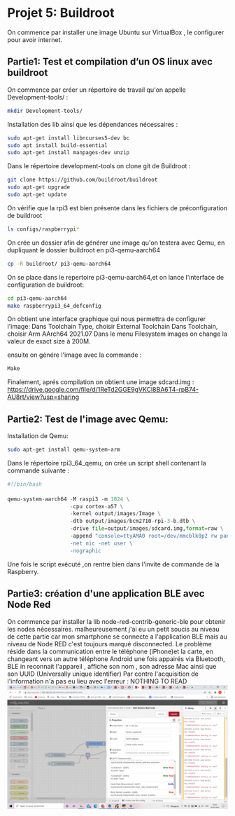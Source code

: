 # Projet 5: Buildroot 
On commence par installer une image Ubuntu sur VirtualBox , le configurer pour avoir internet.
## Partie1: Test et compilation d’un OS linux avec buildroot

On commence par créer un répertoire de travail qu'on appelle Development-tools/ :
```bash
mkdir Development-tools/
```
Installation des lib ainsi que les dépendances nécessaires :
```bash
sudo apt-get install libncurses5-dev bc​
sudo apt install build-essential​
sudo apt-get install manpages-dev unzip
```
Dans le répertoire development-tools on clone git de Buildroot :
```bash
git clone https://github.com/buildroot/buildroot
sudo apt-get upgrade 
sudo apt-get update
```
On vérifie que la rpi3 est bien présente dans les fichiers de préconfiguration de buildroot
```bash
ls configs/raspberrypi*
```
On crée un dossier afin de générer une image  qu'on testera avec Qemu, en dupliquant le dossier buildroot en pi3-qemu-aarch64 

```bash
cp -R buildroot/ pi3-qemu-aarch64
```
On se place dans le repertoire pi3-qemu-aarch64,et on lance l'interface de configuration de buildroot:
```bash
cd pi3-qemu-aarch64
make raspberrypi3_64_defconfig
```
On obtient une interface graphique qui nous permettra de configurer l'image:
Dans Toolchain Type, choisir External Toolchain 
Dans Toolchain, choisir Arm AArch64 2021.07
Dans le menu Filesystem images on change la valeur de exact size à 200M.


ensuite on génére l'image avec la commande : 

```bash
Make
```
Finalement, aprés compilation on obtient une image sdcard.img : 
https://drive.google.com/file/d/1ReTd2GGE9gVKCl8BA6T4-rpB74-AU8rt/view?usp=sharing


## Partie2: Test de l'image avec Qemu:
Installation de Qemu:
```bash
sudo apt-get install qemu-system-arm
```
Dans le répertoire rpi3_64_qemu, on crée un script shell contenant la commande suivante :
```python
#!/bin/bash

qemu-system-aarch64 -M raspi3 -m 1024 \
                    -cpu cortex-a57 \
                    -kernel output/images/Image \
                    -dtb output/images/bcm2710-rpi-3-b.dtb \
                    -drive file=output/images/sdcard.img,format=raw \
                    -append "console=ttyAMA0 root=/dev/mmcblk0p2 rw panic=1 rootwait rootfstype \
                    -net nic -net user \
                    -nographic
```
Une fois le script exécuté ,on rentre bien dans l'invite de commande de la Raspberry.
## Partie3: création d'une application BLE avec Node Red
On commence par installer la lib node-red-contrib-generic-ble pour obtenir les nodes nécessaires.
malheureusement j'ai eu un petit soucis au niveau de cette partie car mon smartphone se connecte a l'application BLE mais au niveau de Node RED c'est toujours marqué disconnected.
Le problème réside dans la communication entre le téléphone (iPhone)et la carte, en changeant vers un autre téléphone Android une fois appairés via Bluetooth, BLE in reconnait l'appareil , affiche son nom , son adresse Mac ainsi que son UUID (Universally unique identifier)
Par contre l'acquisition de l'information n'a pas eu lieu avec l'erreur : NOTHING TO READ
![](cap18_BLE.PNG)

